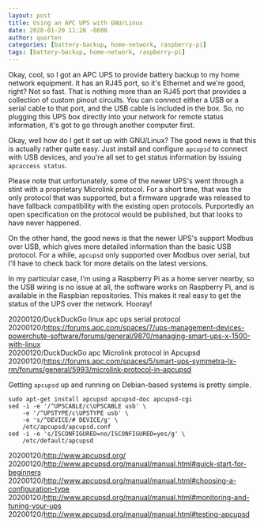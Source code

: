 ```yaml
---
layout: post
title: Using an APC UPS with GNU/Linux
date: 2020-01-20 11:20 -0600
author: quorten
categories: [battery-backup, home-network, raspberry-pi]
tags: [battery-backup, home-network, raspberry-pi]
---
```


Okay, cool, so I got an APC UPS to provide battery backup to my home
network equipment.  It has an RJ45 port, so it's Ethernet and we're
good, right?  Not so fast.  That is nothing more than an RJ45 port
that provides a collection of custom pinout circuits.  You can connect
either a USB or a serial cable to that port, and the USB cable is
included in the box.  So, no plugging this UPS box directly into your
network for remote status information, it's got to go through another
computer first.

Okay, well how do I get it set up with GNU/Linux?  The good news is
that this is actually rather quite easy.  Just install and configure
`apcupsd` to connect with USB devices, and you're all set to get
status information by issuing `apcaccess status`.

Please note that unfortunately, some of the newer UPS's went through a
stint with a proprietary Microlink protocol.  For a short time, that
was the only protocol that was supported, but a firmware upgrade was
released to have fallback compatibility with the existing open
protocols.  Purportedly an open specification on the protocol would be
published, but that looks to have never happened.

On the other hand, the good news is that the newer UPS's support
Modbus over USB, which gives more detailed information than the basic
USB protocol.  For a while, `apcupsd` only supported over Modbus over
serial, but I'll have to check back for more details on the latest
versions.

<!-- more -->

In my particular case, I'm using a Raspberry Pi as a home server
nearby, so the USB wiring is no issue at all, the software works on
Raspberry Pi, and is available in the Raspbian repositories.  This
makes it real easy to get the status of the UPS over the network.
Hooray!

20200120/DuckDuckGo linux apc ups serial protocol  
20200120/https://forums.apc.com/spaces/7/ups-management-devices-powerchute-software/forums/general/9870/managing-smart-ups-x-1500-with-linux  
20200120/DuckDuckGo apc Microlink protocol in Apcupsd  
20200120/https://forums.apc.com/spaces/5/smart-ups-symmetra-lx-rm/forums/general/5993/microlink-protocol-in-apcupsd

Getting `apcupsd` up and running on Debian-based systems is pretty
simple.

```
sudo apt-get install apcupsd apcupsd-doc apcupsd-cgi
sed -i -e '/^UPSCABLE/c\UPSCABLE usb' \
    -e '/^UPSTYPE/c\UPSTYPE usb' \
    -e 's/^DEVICE/# DEVICE/g' \
    /etc/apcupsd/apcupsd.conf
sed -i -e 's/ISCONFIGURED=no/ISCONFIGURED=yes/g' \
    /etc/default/apcupsd
```

20200120/http://www.apcupsd.org/  
20200120/http://www.apcupsd.org/manual/manual.html#quick-start-for-beginners  
20200120/http://www.apcupsd.org/manual/manual.html#choosing-a-configuration-type  
20200120/http://www.apcupsd.org/manual/manual.html#monitoring-and-tuning-your-ups  
20200120/http://www.apcupsd.org/manual/manual.html#testing-apcupsd
